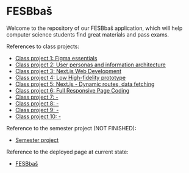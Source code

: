# FESBbaš

Welcome to the repository of our FESBbaš application, which will help computer science students find great materials and pass exams.

References to class projects:
- [Class project 1: Figma essentials](/class-projects/class-project-1/)
- [Class project 2: User personas and information architecture](/class-projects/class-project-2/)
- [Class project 3: Next.js Web Development](/class-projects/class-project-3/)
- [Class project 4: Low High-fidelity prototype](/class-projects/class-project-4/)
- [Class project 5: Next.js - Dynamic routes, data fetching](/class-projects/class-project-5/)
- [Class project 6: Full Responsive Page Coding](/class-projects/class-project-6/)
- [Class project 7: -](/class-projects/class-project-7/)
- [Class project 8: -](/class-projects/class-project-8/)
- [Class project 9: -](/class-projects/class-project-9/)
- [Class project 10: -](/class-projects/class-project-10/)

Reference to the semester project (NOT FINISHED):
- [Semester project](/semester-project/)

Reference to the deployed page at current state:
- [FESBbaš](https://fesbbas.hr)
